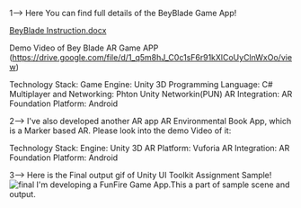 1--> Here You can find full details of the BeyBlade Game App!

[BeyBlade Instruction.docx](https://github.com/user-attachments/files/18307777/BeyBlade.Instruction.docx)

Demo Video of Bey Blade AR Game APP (https://drive.google.com/file/d/1_q5m8hJ_C0c1sF6r91kXlCoUyClnWxOo/view)

Technology Stack:
  Game Engine: Unity 3D
  Programming Language: C#
  Multiplayer and Networking: Phton Unity Networkin(PUN)
  AR Integration: AR Foundation
  Platform: Android

2--> I've also developed another AR app
  AR Environmental Book App, which is a Marker based AR. Please look into the demo Video of it: 

Technology Stack:
  Engine: Unity 3D
  AR Platform: Vuforia
  AR Integration: AR Foundation
  Platform: Android

3--> Here is the Final output gif of Unity UI Toolkit Assignment Sample!
![final](https://github.com/user-attachments/assets/65a6ee71-0b8b-477a-88f1-33a9cdf10ff1)
I'm developing a FunFire Game App.This a part of sample scene and output.
